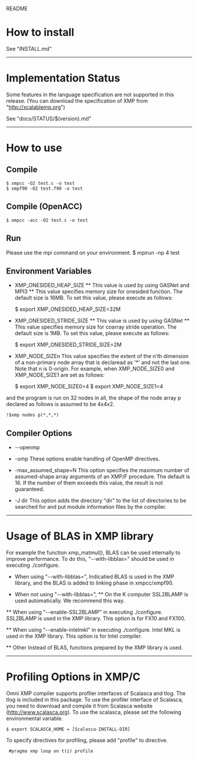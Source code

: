 README

# How to install
 See "INSTALL.md"

-----
# Implementation Status
 Some features in the language specification are not supported in this release.
 (You can download the specification of XMP from "http://xcalablemp.org")

 See "docs/STATUS/$(version).md"

-----
# How to use
## Compile
    $ xmpcc -O2 test.c -o test
    $ xmpf90 -O2 test.f90 -o test

## Compile (OpenACC)
    $ ompcc -acc -O2 test.c -o test

## Run
 Please use the mpi command on your environment.
    $ mpirun -np 4 test

## Environment Variables
* XMP_ONESIDED_HEAP_SIZE
 ** This value is used by using GASNet and MPI3 **
 This value specifies memory size for onesided function. The default size is 16MB.
 To set this value, please execute as follows:

    $ export XMP_ONESIDED_HEAP_SIZE=32M

* XMP_ONESIDED_STRIDE_SIZE
 ** This value is used by using GASNet **
 This value specifies memory size for coarray stride operation.
 The default size is 1MB.
 To set this value, please execute as follows:

    $ export XMP_ONESIDED_STRIDE_SIZE=2M

* XMP_NODE_SIZEn
 This value specifies the extent of the n'th dimension of a non-primary node
 array that is declaread as '*' and not the last one. Note that n is 0-origin.
 For example, when XMP_NODE_SIZE0 and XMP_NODE_SIZE1 are set as follows:

    $ export XMP_NODE_SIZE0=4
    $ export XMP_NODE_SIZE1=4

 and the program is run on 32 nodes in all, the shape of the node array p declared as
 follows is assumed to be 4x4x2.

    !$xmp nodes p(*,*,*)

## Compiler Options
* --openmp
* -omp
 These options enable handling of OpenMP directives.

* -max_assumed_shape=N
 This option specifies the maximum number of assumed-shape array arguments of an XMP/F
 procedure. The default is 16. If the number of them exceeds this value, the result is
 not guaranteed.

* -J dir
 This option adds the directory "dir" to the list of directories to be searched for and put
 module information files by the compiler.

-----
# Usage of BLAS in XMP library
 For example the function xmp_matmul(), BLAS can be used internally to improve performance.
 To do this, "--with-libblas=" should be used in executing ./configure.

* When using "--with-libblas=",
  Indicatied BLAS is used in the XMP library, and the BLAS is added to linking phase in
  xmpcc/xmpf90.

* When not using "--with-libblas=",
** On the K computer
  SSL2BLAMP is used automatically. We recommend this way.

** When using "--enable-SSL2BLAMP" in executing ./configure.
  SSL2BLAMP is used in the XMP library. This option is for FX10 and FX100.

** When using "--enable-intelmkl" in executing ./configure.
  Intel MKL is used in the XMP library. This option is for Intel compiler.

** Other
  Instead of BLAS, functions prepared by the XMP library is used.

-----
# Profiling Options in XMP/C
 Omni XMP compiler supports profiler interfaces of Scalasca and tlog.
 The tlog is included in this package. To use the profiler interface of Scalasca,
 you need to download and compile it from Scalasca website (http://www.scalasca.org).
 To use the scalasca, please set the following environmental variable.

    $ export SCALASCA_HOME = [Scalasca-INSTALL-DIR]

 To specify directives for profiling, please add "profile" to directive.

     #pragma xmp loop on t(i) profile

